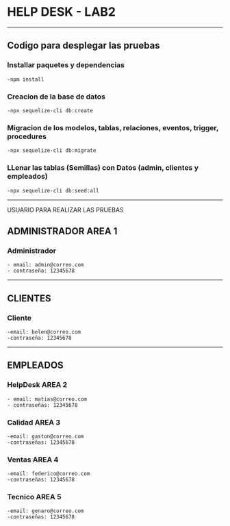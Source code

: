    # HELP DESK - LAB2

---------------------------------
## Codigo para desplegar las pruebas
 ### Installar paquetes y dependencias
    -npm install
 ### Creacion de la base de datos
    -npx sequelize-cli db:create
 ### Migracion de los modelos, tablas, relaciones, eventos, trigger, procedures
    -npx sequelize-cli db:migrate
 ### LLenar las tablas (Semillas) con Datos (admin, clientes y empleados)
    -npx sequelize-cli db:seed:all

--------------------------------------    
USUARIO PARA REALIZAR LAS PRUEBAS
## ADMINISTRADOR AREA 1
### Administrador
    - email: admin@correo.com
    - contraseña: 12345678

-----------------------

## CLIENTES
### Cliente
    -email: belen@correo.com
    -contraseña: 12345678

------------------------

## EMPLEADOS
### HelpDesk AREA 2
    - email: matias@correo.com
    - contraseñas: 12345678
### Calidad AREA 3
    -email: gaston@correo.com
    -contraseñas: 12345678
### Ventas AREA 4
    -email: federico@correo.com
    -contraseñas: 12345678
### Tecnico AREA 5
    -email: genaro@correo.com
    -contraseñas: 12345678